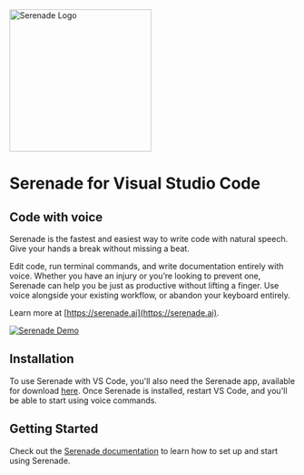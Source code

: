 <img src="https://cdn.serenade.ai/img/logo-github.png" width="250px" alt="Serenade Logo" />

# Serenade for Visual Studio Code

## Code with voice

Serenade is the fastest and easiest way to write code with natural speech. Give your hands a break without missing a beat.

Edit code, run terminal commands, and write documentation entirely with voice. Whether you have an injury or you’re looking to prevent one, Serenade can help you be just as productive without lifting a finger. Use voice alongside your existing workflow, or abandon your keyboard entirely.

Learn more at [https://serenade.ai](https://serenade.ai).

[![Serenade Demo](https://cdn.serenade.ai/img/develop-naturally.gif)](https://serenade.ai/)

## Installation

To use Serenade with VS Code, you'll also need the Serenade app, available for download [here](https://serenade.ai/download). Once Serenade is installed, restart VS Code, and you'll be able to start using voice commands.

## Getting Started

Check out the [Serenade documentation](https://serenade.ai/docs) to learn how to set up and start using Serenade.
